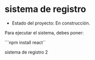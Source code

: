 <h1> sistema de registro </h1>

- Estado del proyecto: En construcción.

Para ejecutar el sistema, debes poner:

```npm install react``
  
sistema de registro 2

